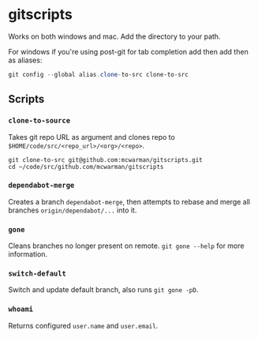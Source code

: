 # gitscripts

Works on both windows and mac. Add the directory to your path.

For windows if you're using post-git for tab completion add then add then as aliases:

```powershell
git config --global alias.clone-to-src clone-to-src
```

## Scripts

### `clone-to-source`

Takes git repo URL as argument and clones repo to `$HOME/code/src/<repo_url>/<org>/<repo>`.

```shell
git clone-to-src git@github.com:mcwarman/gitscripts.git
cd ~/code/src/github.com/mcwarman/gitscripts
```

### `dependabot-merge`

Creates a branch `dependabot-merge`, then attempts to rebase and merge all branches `origin/dependabot/...` into it.

### `gone`

Cleans branches no longer present on remote. `git gone --help` for more information.

### `switch-default`

Switch and update default branch, also runs `git gone -pD`.

### `whoami`

Returns configured `user.name` and `user.email`.
